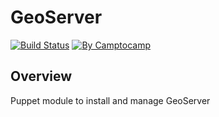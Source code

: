 GeoServer
=========

[![Build Status](https://img.shields.io/travis/camptocamp/puppet-geoserver/master.svg)](https://travis-ci.org/camptocamp/puppet-geoserver)
[![By Camptocamp](https://img.shields.io/badge/by-camptocamp-fb7047.svg)](http://www.camptocamp.com)

Overview
--------

Puppet module to install and manage GeoServer
